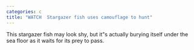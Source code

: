 ```yaml
---
categories: c
title: "WATCH  Stargazer fish uses camouflage to hunt"
---
```

This stargazer fish may look shy, but it"s actually burying itself under the sea floor as it waits for its prey to pass.